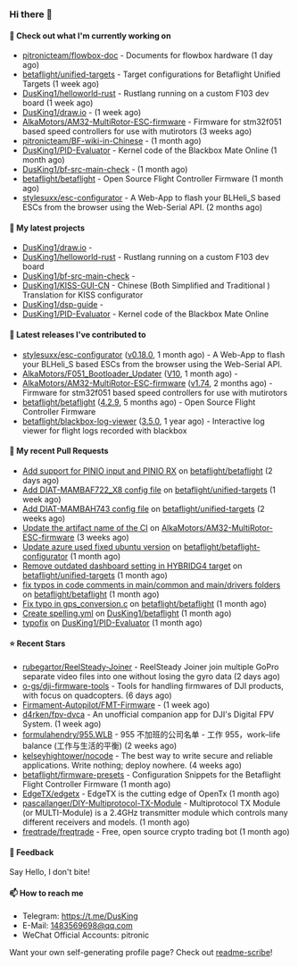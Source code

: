 ### Hi there 👋

#### 👷 Check out what I'm currently working on

- [pitronicteam/flowbox-doc](https://github.com/pitronicteam/flowbox-doc) - Documents for flowbox hardware (1 day ago)
- [betaflight/unified-targets](https://github.com/betaflight/unified-targets) - Target configurations for Betaflight Unified Targets (1 week ago)
- [DusKing1/helloworld-rust](https://github.com/DusKing1/helloworld-rust) - Rustlang running on a custom F103 dev board (1 week ago)
- [DusKing1/draw.io](https://github.com/DusKing1/draw.io) -  (1 week ago)
- [AlkaMotors/AM32-MultiRotor-ESC-firmware](https://github.com/AlkaMotors/AM32-MultiRotor-ESC-firmware) - Firmware for stm32f051 based speed controllers for use with mutirotors (3 weeks ago)
- [pitronicteam/BF-wiki-in-Chinese](https://github.com/pitronicteam/BF-wiki-in-Chinese) -  (1 month ago)
- [DusKing1/PID-Evaluator](https://github.com/DusKing1/PID-Evaluator) - Kernel code of the Blackbox Mate Online (1 month ago)
- [DusKing1/bf-src-main-check](https://github.com/DusKing1/bf-src-main-check) -  (1 month ago)
- [betaflight/betaflight](https://github.com/betaflight/betaflight) - Open Source Flight Controller Firmware (1 month ago)
- [stylesuxx/esc-configurator](https://github.com/stylesuxx/esc-configurator) - A Web-App to flash your BLHeli_S based ESCs from the browser using the Web-Serial API. (2 months ago)

#### 🌱 My latest projects

- [DusKing1/draw.io](https://github.com/DusKing1/draw.io) - 
- [DusKing1/helloworld-rust](https://github.com/DusKing1/helloworld-rust) - Rustlang running on a custom F103 dev board
- [DusKing1/bf-src-main-check](https://github.com/DusKing1/bf-src-main-check) - 
- [DusKing1/KISS-GUI-CN](https://github.com/DusKing1/KISS-GUI-CN) - Chinese (Both Simplified and Traditional ) Translation for KISS configurator
- [DusKing1/dsp-guide](https://github.com/DusKing1/dsp-guide) - 
- [DusKing1/PID-Evaluator](https://github.com/DusKing1/PID-Evaluator) - Kernel code of the Blackbox Mate Online

#### 🔭 Latest releases I've contributed to

- [stylesuxx/esc-configurator](https://github.com/stylesuxx/esc-configurator) ([v0.18.0](https://github.com/stylesuxx/esc-configurator/releases/tag/v0.18.0), 1 month ago) - A Web-App to flash your BLHeli_S based ESCs from the browser using the Web-Serial API.
- [AlkaMotors/F051_Bootloader_Updater](https://github.com/AlkaMotors/F051_Bootloader_Updater) ([V10](https://github.com/AlkaMotors/F051_Bootloader_Updater/releases/tag/V10), 1 month ago) - 
- [AlkaMotors/AM32-MultiRotor-ESC-firmware](https://github.com/AlkaMotors/AM32-MultiRotor-ESC-firmware) ([v1.74](https://github.com/AlkaMotors/AM32-MultiRotor-ESC-firmware/releases/tag/v1.74), 2 months ago) - Firmware for stm32f051 based speed controllers for use with mutirotors
- [betaflight/betaflight](https://github.com/betaflight/betaflight) ([4.2.9](https://github.com/betaflight/betaflight/releases/tag/4.2.9), 5 months ago) - Open Source Flight Controller Firmware
- [betaflight/blackbox-log-viewer](https://github.com/betaflight/blackbox-log-viewer) ([3.5.0](https://github.com/betaflight/blackbox-log-viewer/releases/tag/3.5.0), 1 year ago) - Interactive log viewer for flight logs recorded with blackbox

#### 🔨 My recent Pull Requests

- [Add support for PINIO input and PINIO RX](https://github.com/betaflight/betaflight/pull/10983) on [betaflight/betaflight](https://github.com/betaflight/betaflight) (2 days ago)
- [Add DIAT-MAMBAF722_X8 config file](https://github.com/betaflight/unified-targets/pull/507) on [betaflight/unified-targets](https://github.com/betaflight/unified-targets) (1 week ago)
- [Add DIAT-MAMBAH743 config file](https://github.com/betaflight/unified-targets/pull/505) on [betaflight/unified-targets](https://github.com/betaflight/unified-targets) (2 weeks ago)
- [Update the artifact name of the CI](https://github.com/AlkaMotors/AM32-MultiRotor-ESC-firmware/pull/66) on [AlkaMotors/AM32-MultiRotor-ESC-firmware](https://github.com/AlkaMotors/AM32-MultiRotor-ESC-firmware) (3 weeks ago)
- [Update azure used fixed ubuntu version](https://github.com/betaflight/betaflight-configurator/pull/2576) on [betaflight/betaflight-configurator](https://github.com/betaflight/betaflight-configurator) (1 month ago)
- [Remove outdated dashboard setting in HYBRIDG4 target](https://github.com/betaflight/unified-targets/pull/498) on [betaflight/unified-targets](https://github.com/betaflight/unified-targets) (1 month ago)
- [fix typos in code comments in main/common and main/drivers folders](https://github.com/betaflight/betaflight/pull/10905) on [betaflight/betaflight](https://github.com/betaflight/betaflight) (1 month ago)
- [Fix typo in gps_conversion.c](https://github.com/betaflight/betaflight/pull/10904) on [betaflight/betaflight](https://github.com/betaflight/betaflight) (1 month ago)
- [Create spelling.yml](https://github.com/DusKing1/betaflight/pull/1) on [DusKing1/betaflight](https://github.com/DusKing1/betaflight) (1 month ago)
- [typofix](https://github.com/DusKing1/PID-Evaluator/pull/9) on [DusKing1/PID-Evaluator](https://github.com/DusKing1/PID-Evaluator) (1 month ago)

#### ⭐ Recent Stars

- [rubegartor/ReelSteady-Joiner](https://github.com/rubegartor/ReelSteady-Joiner) - ReelSteady Joiner join multiple GoPro separate video files into one without losing the gyro data (2 days ago)
- [o-gs/dji-firmware-tools](https://github.com/o-gs/dji-firmware-tools) - Tools for handling firmwares of DJI products, with focus on quadcopters. (6 days ago)
- [Firmament-Autopilot/FMT-Firmware](https://github.com/Firmament-Autopilot/FMT-Firmware) -  (1 week ago)
- [d4rken/fpv-dvca](https://github.com/d4rken/fpv-dvca) - An unofficial companion app for DJI&#39;s Digital FPV System. (1 week ago)
- [formulahendry/955.WLB](https://github.com/formulahendry/955.WLB) - 955 不加班的公司名单 - 工作 955，work–life balance (工作与生活的平衡) (2 weeks ago)
- [kelseyhightower/nocode](https://github.com/kelseyhightower/nocode) - The best way to write secure and reliable applications. Write nothing; deploy nowhere. (4 weeks ago)
- [betaflight/firmware-presets](https://github.com/betaflight/firmware-presets) - Configuration Snippets for the Betaflight Flight Controller Firmware (1 month ago)
- [EdgeTX/edgetx](https://github.com/EdgeTX/edgetx) - EdgeTX is the cutting edge of OpenTx (1 month ago)
- [pascallanger/DIY-Multiprotocol-TX-Module](https://github.com/pascallanger/DIY-Multiprotocol-TX-Module) - Multiprotocol TX Module (or MULTI-Module) is a 2.4GHz transmitter module which controls many different receivers and models. (1 month ago)
- [freqtrade/freqtrade](https://github.com/freqtrade/freqtrade) - Free, open source crypto trading bot (1 month ago)

#### 💬 Feedback

Say Hello, I don't bite!

#### 📫 How to reach me

- Telegram: https://t.me/DusKing
- E-Mail: 1483569698@qq.com
- WeChat Official Accounts: pitronic

Want your own self-generating profile page? Check out [readme-scribe](https://github.com/muesli/readme-scribe)!
